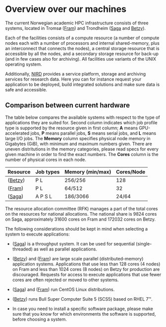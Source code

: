 # Overview over our machines
The current Norwegian academic HPC infrastructure consists of three systems, located in Tromsø ([Fram](/hpc_machines/fram.md)) and Trondheim ([Saga](/hpc_machines/saga.md) and [Betzy](/hpc_machines/betzy.md)).

Each of the facilities consists of a compute resource (a number of compute nodes each with a number of processors and internal shared-memory, plus an interconnect that connects the nodes), a central storage resource that is accessible by all the nodes, and a secondary storage resource for back-up (and in few cases also for archiving). All facilities use variants of the UNIX operating system.

Additionally, [NIRD](/files_storage/nird.md) provides a service platform, storage and archiving services for research data. Here you can for instance request your application to be deployed, build integrated solutions and make sure data is safe and accessible.

## Comparison between current hardware

The table below compares the available systems with respect to the type of applications they are suited for. Second column indicates which job profile type is supported by the resource given in first column; **A** means GPU-accelerated jobs, **P** means parallel jobs, **S** means serial jobs, and **L** means large I/O jobs. 
The **Memory** column specifies physical node memory in Gigabytes (GiB), with minimum and maximum numbers given. There are uneven distritutions in the memory categories, please read specs for every given machine in order to find the exact numbers. The **Cores** column is the number of physical cores in each node.

|Resource |	Job types |	Memory (min/max) |	Cores/Node |
| :------------- | :------------- | :------------- | :------------- |
| ([Betzy](/hpc_machines/betzy.md)) |	P L |	256/256 |	128 |
| ([Fram](/hpc_machines/fram.md)) |	P L |	64/512 |	32 |
| ([Saga](/hpc_machines/saga.md)) |    A   P   S   L | 186/3066 |  24/64 |



The resource allocation committee (RFK) manages a part of the total cores on the resources for national allocations. The national share is 9824 cores on Saga, approximately 31600 cores on Fram and 172032 cores on Betzy.

The following considerations should be kept in mind when selecting a system to execute applications:

* ([Saga](/hpc_machines/saga.md)) is a throughput system. It can be used for sequential (single-threaded) as well as parallel applications.

* ([Betzy](/hpc_machines/betzy.md)) and ([Fram](/hpc_machines/fram.md)) are large scale parallel (distributed-memory) application systems.
Applications that use less than 128 cores (4 nodes) on Fram and less than 1024 cores (8 nodes) on Betzy for production are discouraged.
Requests for access to execute applications that use fewer cores are often rejected or moved to other systems.

* ([Saga](/hpc_machines/saga.md)) and ([Fram](/hpc_machines/fram.md)) run CentOS Linux distributions.

* ([Betzy](/hpc_machines/betzy.md)) runs Bull Super Computer Suite 5 (SCS5) based on RHEL 7™.

* In case you need to install a specific software package, please make sure that you know for which environments the software is supported, before choosing a system.
